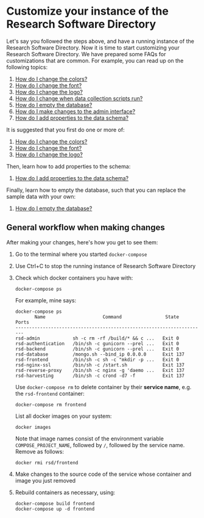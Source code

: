 # Customize your instance of the Research Software Directory


Let's say you followed the steps above, and have a running instance of the
Research Software Directory. Now it is time to start customizing your Research
Software Directory. We have prepared some FAQs for customizations that are
common. For example, you can read up on the following topics:

1. [How do I change the colors?](faq/how-do-i-change-the-colors.md)
1. [How do I change the font?](faq/how-do-i-change-the-font.md)
1. [How do I change the logo?](faq/how-do-i-change-the-logo.md)
1. [How do I change when data collection scripts run?](faq/how-do-i-change-when-data-collection-scripts-run.md)
1. [How do I empty the database?](faq/how-do-i-empty-the-database.md)
1. [How do I make changes to the admin interface?](faq/how-do-i-make-changes-to-the-admin-interface.md)
1. [How do I add properties to the data schema?](faq/how-do-i-add-properties-to-the-data-schema.md)

It is suggested that you first do one or more of:

1. [How do I change the colors?](faq/how-do-i-change-the-colors.md)
1. [How do I change the font?](faq/how-do-i-change-the-font.md)
1. [How do I change the logo?](faq/how-do-i-change-the-logo.md)

Then, learn how to add properties to the schema:

1. [How do I add properties to the data schema?](faq/how-do-i-add-properties-to-the-data-schema.md)

Finally, learn how to empty the database, such that you can replace the sample
data with your own:

1. [How do I empty the database?](faq/how-do-i-empty-the-database.md)


## General workflow when making changes

After making your changes, here's how you get to see them:

1. Go to the terminal where you started ``docker-compose``
1. Use Ctrl+C to stop the running instance of Research Software Directory
1. Check which docker containers you have with:

    ```
    docker-compose ps
    ```

    For example, mine says:

    ```
    docker-compose ps
           Name                     Command                State     Ports
    ----------------------------------------------------------------------
    rsd-admin            sh -c rm -rf /build/* && c ...   Exit 0
    rsd-authentication   /bin/sh -c gunicorn --prel ...   Exit 0
    rsd-backend          /bin/sh -c gunicorn --prel ...   Exit 0
    rsd-database         /mongo.sh --bind_ip 0.0.0.0      Exit 137
    rsd-frontend         /bin/sh -c sh -c "mkdir -p ...   Exit 0
    rsd-nginx-ssl        /bin/sh -c /start.sh             Exit 137
    rsd-reverse-proxy    /bin/sh -c nginx -g 'daemo ...   Exit 137
    rsd-harvesting       /bin/sh -c crond -d7 -f          Exit 137
    ```

    Use ``docker-compose rm`` to delete container by their **service name**, e.g. the ``rsd-frontend`` container:

    ```
    docker-compose rm frontend
    ```

    List all docker images on your system:
    ```
    docker images
    ```

    Note that image names consist of the environment variable ``COMPOSE_PROJECT_NAME``, followed by ``/``,
    followed by the service name. Remove as follows:

    ```
    docker rmi rsd/frontend
    ```
1. Make changes to the source code of the service whose container and image you just removed
1. Rebuild containers as necessary, using:

    ```
    docker-compose build frontend
    docker-compose up -d frontend
    ```
